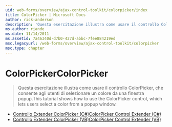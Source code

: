 ```yaml
---
uid: web-forms/overview/ajax-control-toolkit/colorpicker/index
title: ColorPicker | Microsoft Docs
author: rick-anderson
description: 'Questa esercitazione illustra come usare il controllo ColorPicker, che consente agli utenti di selezionare un colore da una finestra popup.'
ms.author: riande
ms.date: 11/14/2011
ms.assetid: 7a46340d-d7b0-427d-abbc-7fee884219ed
msc.legacyurl: /web-forms/overview/ajax-control-toolkit/colorpicker
msc.type: chapter
---
```

<a name="colorpicker"></a><span data-ttu-id="ca8f0-103">ColorPicker</span><span class="sxs-lookup"><span data-stu-id="ca8f0-103">ColorPicker</span></span>
====================
> <span data-ttu-id="ca8f0-104">Questa esercitazione illustra come usare il controllo ColorPicker, che consente agli utenti di selezionare un colore da una finestra popup.</span><span class="sxs-lookup"><span data-stu-id="ca8f0-104">This tutorial shows how to use the ColorPicker control, which lets users select a color from a popup window.</span></span>


- [<span data-ttu-id="ca8f0-105">Controllo Extender ColorPicker (C#)</span><span class="sxs-lookup"><span data-stu-id="ca8f0-105">ColorPicker Control Extender (C#)</span></span>](using-the-colorpicker-control-extender-cs.md)
- [<span data-ttu-id="ca8f0-106">Controllo Extender ColorPicker (VB)</span><span class="sxs-lookup"><span data-stu-id="ca8f0-106">ColorPicker Control Extender (VB)</span></span>](using-the-colorpicker-control-extender-vb.md)
